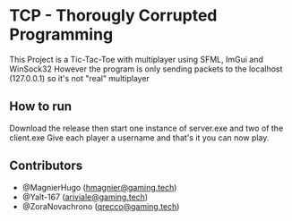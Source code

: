 # TCP - Thorougly Corrupted Programming

This Project is a Tic-Tac-Toe with multiplayer using SFML, ImGui and WinSock32
However the program is only sending packets to the localhost (127.0.0.1) so it's not "real" multiplayer

## How to run

Download the release then start one instance of server.exe and two of the client.exe
Give each player a username and that's it you can now play.

## Contributors

- @MagnierHugo (hmagnier@gaming.tech)
- @Yalt-167 (ariviale@gaming.tech)
- @ZoraNovachrono (qrecco@gaming.tech)
